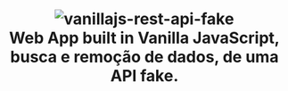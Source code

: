 <h1 align="center">
       <img alt="vanillajs-rest-api-fake" src="https://github.com/carlosgustavo/css-site-register-boxmodal/blob/master/images/guto.js.png?raw=true" />
    <br>
 Web App built in Vanilla JavaScript, busca e remoção de dados, de uma API fake.
</h1>
